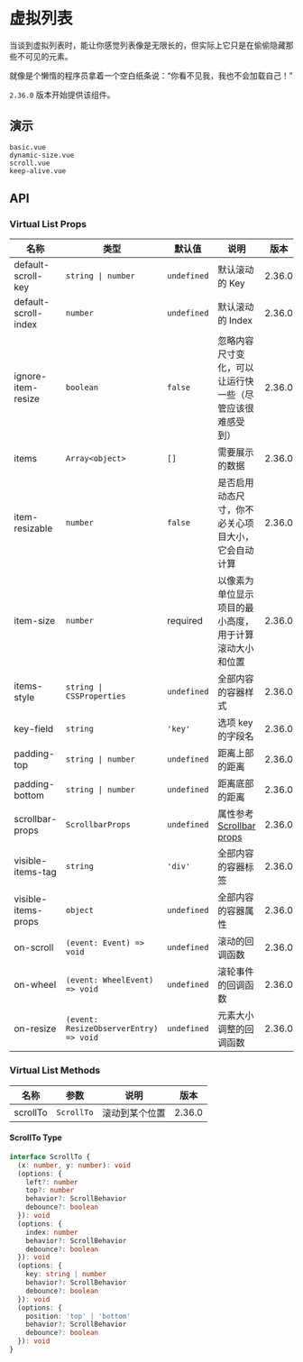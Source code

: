 # 虚拟列表

当谈到虚拟列表时，能让你感觉列表像是无限长的，但实际上它只是在偷偷隐藏那些不可见的元素。

就像是个懒惰的程序员拿着一个空白纸条说：“你看不见我，我也不会加载自己！”

`2.36.0` 版本开始提供该组件。

## 演示

```demo
basic.vue
dynamic-size.vue
scroll.vue
keep-alive.vue
```

## API

### Virtual List Props

| 名称 | 类型 | 默认值 | 说明 | 版本 |
| --- | --- | --- | --- | --- |
| default-scroll-key | `string \| number` | `undefined` | 默认滚动的 Key | 2.36.0 |
| default-scroll-index | `number` | `undefined` | 默认滚动的 Index | 2.36.0 |
| ignore-item-resize | `boolean` | `false` | 忽略内容尺寸变化，可以让运行快一些（尽管应该很难感受到） | 2.36.0 |
| items | `Array<object>` | `[]` | 需要展示的数据 | 2.36.0 |
| item-resizable | `number` | `false` | 是否启用动态尺寸，你不必关心项目大小，它会自动计算 | 2.36.0 |
| item-size | `number` | required | 以像素为单位显示项目的最小高度，用于计算滚动大小和位置 | 2.36.0 |
| items-style | `string \| CSSProperties` | `undefined` | 全部内容的容器样式 | 2.36.0 |
| key-field | `string` | `'key'` | 选项 key 的字段名 | 2.36.0 |
| padding-top | `string \| number` | `undefined` | 距离上部的距离 | 2.36.0 |
| padding-bottom | `string \| number` | `undefined` | 距离底部的距离 | 2.36.0 |
| scrollbar-props | `ScrollbarProps` | `undefined` | 属性参考 [Scrollbar props](scrollbar#Scrollbar-Props) | 2.36.0 |
| visible-items-tag | `string` | `'div'` | 全部内容的容器标签 | 2.36.0 |
| visible-items-props | `object` | `undefined` | 全部内容的容器属性 | 2.36.0 |
| on-scroll | `(event: Event) => void` | `undefined` | 滚动的回调函数 | 2.36.0 |
| on-wheel | `(event: WheelEvent) => void` | `undefined` | 滚轮事件的回调函数 | 2.36.0 |
| on-resize | `(event: ResizeObserverEntry) => void` | `undefined` | 元素大小调整的回调函数 | 2.36.0 |

### Virtual List Methods

| 名称     | 参数       | 说明           | 版本   |
| -------- | ---------- | -------------- | ------ |
| scrollTo | `ScrollTo` | 滚动到某个位置 | 2.36.0 |

#### ScrollTo Type

```ts
interface ScrollTo {
  (x: number, y: number): void
  (options: {
    left?: number
    top?: number
    behavior?: ScrollBehavior
    debounce?: boolean
  }): void
  (options: {
    index: number
    behavior?: ScrollBehavior
    debounce?: boolean
  }): void
  (options: {
    key: string | number
    behavior?: ScrollBehavior
    debounce?: boolean
  }): void
  (options: {
    position: 'top' | 'bottom'
    behavior?: ScrollBehavior
    debounce?: boolean
  }): void
}
```
